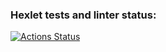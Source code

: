 ### Hexlet tests and linter status:
[![Actions Status](https://github.com/2PizzaOz/frontend-project-46/actions/workflows/hexlet-check.yml/badge.svg)](https://github.com/2PizzaOz/frontend-project-46/actions)